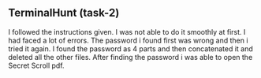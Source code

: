 ## TerminalHunt (task-2)
I followed the instructions given. I was not able to do it smoothly at first. I had faced a lot of errors. The password i found first was wrong and then i tried it again. I found the password as 4 parts and then concatenated it and deleted all the other files. After finding the password i was able to open the Secret Scroll pdf. 

